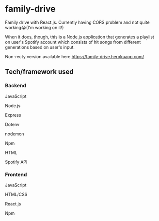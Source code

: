 # family-drive
Family drive with React.js. Currently having CORS problem and not quite working😭(I'm working on it!) 

When it does, though, this is a Node.js application that generates a playlist on user's Spotify account which consists of hit songs from different generations based on user's input.

Non-recty version available here https://family-drive.herokuapp.com/

## Tech/framework used

### Backend

JavaScript

Node.js

Express

Dotenv

nodemon

Npm

HTML

Spotify API


### Frontend

JavaScript

HTML/CSS

React.js

Npm

